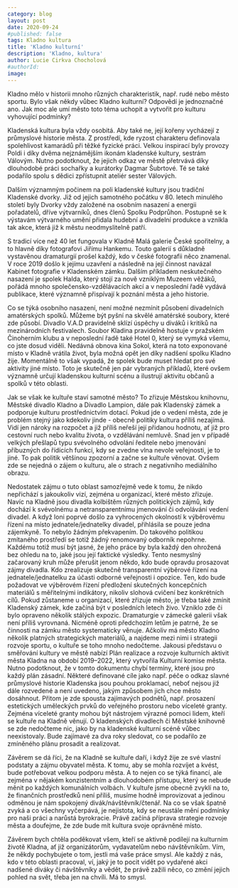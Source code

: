 ```yaml
---
category: blog
layout: post
date: 2020-09-24
#published: false
tags: Kladno kultura
title: 'Kladno kulturní'
description: 'Kladno, kultura' 
author: Lucie Cirkva Chocholová 
#authorId: 
image: 
---
```


Kladno mělo v historii mnoho různých charakteristik, např. rudé nebo město sportu. Bylo však někdy vůbec Kladno kulturní? Odpovědí je jednoznačné ano. Jak moc ale umí město toto téma uchopit a vytvořit pro kulturu vyhovující podmínky? 

Kladenská kultura byla vždy osobitá. Aby také ne, její kořeny vycházejí z průmyslové historie města. Z prostředí, kde ryzost charakteru definovala spolehlivost kamarádů při těžké fyzické práci. Velkou inspirací byly provozy Poldi i díky dvěma nejznámějším ikonám kladenské kultury, sestrám Válovým. Nutno podotknout, že jejich odkaz ve městě přetrvává díky dlouhodobé práci sochařky a kurátorky Dagmar Šubrtové. Té se také podařilo spolu s dědici zpřístupnit ateliér sester Válových.  

Dalším významným počinem na poli kladenské kultury jsou tradiční Kladenské dvorky. Již od jejich samotného počátku v 80. letech minulého století byly Dvorky vždy založené na osobním nasazení a energii pořadatelů, dříve výtvarníků, dnes členů Spolku Podprůhon. Postupně se k výstavám výtvarného umění přidala hudební a divadelní produkce a vznikla tak akce, která již k městu neodmyslitelně patří. 

S tradicí více než 40 let fungovala v Kladně Malá galerie České spořitelny, a to hlavně díky fotografovi Jiřímu Hankemu. Touto galerií s důkladně vystavěnou dramaturgií prošel každý, kdo v české fotografii něco znamenal. V roce 2019 došlo k jejímu uzavření a následně na její činnost navázal Kabinet fotografie v Kladenském zámku. Dalším příkladem neskutečného nasazení je spolek Halda, který stojí za nově vzniklým Muzeem věžáků, pořádá mnoho společensko-vzdělávacích akcí a v neposlední řadě vydává publikace, které významně přispívají k poznání města a jeho historie.  

Co se týká osobního nasazení, není možné nezmínit působení divadelních amatérských spolků. Můžeme být pyšní na skvělé amatérské soubory, které zde působí. Divadlo V.A.D pravidelně sklízí úspěchy u diváků i kritiků na mezinárodních festivalech. Soubor Kladina pravidelně hostuje v pražském Činoherním klubu a v neposlední řadě také Hotel 0, který se vymyká všemu, co jste dosud viděli. Nedávná obnova kina Sokol, která na toto exponované místo v Kladně vrátila život, byla možná opět jen díky nadšení spolku Kladno žije. Momentálně to však vypadá, že spolek bude muset hledat pro své aktivity jiné místo. Toto je skutečně jen pár vybraných příkladů, které ovšem významně určují kladenskou kulturní scénu a ilustrují aktivitu občanů a spolků v této oblasti. 

Jak se však ke kultuře staví samotné město? To zřizuje Městskou knihovnu, Městské divadlo Kladno a Divadlo Lampion, dále pak Kladenský zámek a podporuje kulturu prostřednictvím dotací. Pokud jde o vedení města, zde je problém stejný jako kdekoliv jinde - obecně politiky kultura příliš nezajímá. Vidí jen nároky na rozpočet a již příliš neřeší její přidanou hodnotu, ať již pro cestovní ruch nebo kvalitu života, o vzdělávání nemluvě. Snad jen v případě velkých přešlapů typu svévolného odvolání ředitele nebo jmenování příbuzných do řídících funkcí, kdy se zvedne vlna nevole veřejnosti, je to jiné. To pak politik většinou zpozorní a začne se kultuře věnovat. Ovšem zde se nejedná o zájem o kulturu, ale o strach z negativního mediálního obrazu. 

Nedostatek zájmu o tuto oblast samozřejmě vede k tomu, že nikdo nepřichází s jakoukoliv vizí, zejména u organizací, které město zřizuje. Navíc na Kladně jsou divadla kolbištěm různých politických zájmů, kdy dochází k svévolnému a netransparentnímu jmenování či odvolávání vedení divadel. A když loni poprvé došlo za vyhrocených okolností k výběrovému řízení na místo jednatele/jednatelky divadel, přihlásila se pouze jedna zájemkyně. To nebylo žádným překvapením. Do takového politikou zmítaného prostředí se totiž žádný renomovaný odborník nepohrne. Každému totiž musí být jasné, že jeho práce by byla každý den ohrožená bez ohledu na to, jaké jsou její faktické výsledky. Tento nesmyslný začarovaný kruh může přerušit jenom někdo, kdo bude opravdu prosazovat zájmy divadla. Kdo zrealizuje skutečně transparentní výběrové řízení na jednatele/jednatelku za účasti odborné veřejnosti i opozice. Ten, kdo bude požadovat ve výběrovém řízení předložení skutečných koncepčních materiálů s měřitelnými indikátory, nikoliv slohová cvičení bez konkrétních cílů. Pokud zůstaneme u organizací, které zřizuje město, je třeba také zmínit Kladenský zámek, kde začíná být v posledních letech živo. Vzniklo zde či bylo opraveno několik stálých expozic. Dramaturgie v zámecké galerii však není příliš vyrovnaná. Nicméně oproti předchozím letům je patrné, že se činnosti na zámku město systematicky věnuje. 
Ačkoliv má město Kladno několik platných strategických materiálů, a najdeme mezi nimi i strategii rozvoje sportu, o kultuře se toho mnoho nedočteme. Jakousi představu o směřování kultury ve městě nabízí Plán realizace a rozvoje kulturních aktivit města Kladna na období 2019–2022, který vytvořila Kulturní komise města. Nutno podotknout, že v tomto dokumentu chybí termíny, které jsou pro každý plán zásadní. Některé definované cíle jako např. péče o odkaz slavné průmyslové historie Kladenska jsou pouhou proklamací, neboť nejsou již dále rozvedené a není uvedeno, jakým způsobem jich chce město dosáhnout. Přitom je zde spousta zajímavých podnětů, např. prosazení estetických uměleckých prvků do veřejného prostoru nebo víceleté granty. Zejména víceleté granty mohou být nástrojem výrazné pomoci lidem, kteří se kultuře na Kladně věnují. O kladenských divadlech či Městské knihovně se zde nedočteme nic, jako by na kladenské kulturní scéně vůbec neexistovaly. Bude zajímavé za dva roky sledovat, co se podařilo ze zmíněného plánu prosadit a realizovat. 

Závěrem se dá říci, že na Kladně se kultuře daří, i když žije ze své vlastní podstaty a zájmu obyvatel města. K tomu, aby se mohla rozvíjet a kvést, bude potřebovat velkou podporu města. A to nejen co se týká financí, ale zejména v nějakém konzistentním a dlouhodobém přístupu, který se nebude měnit po každých komunálních volbách. V kultuře jsme obecně zvyklí na to, že finančních prostředků není příliš, musíme hodně improvizovat a jedinou odměnou je nám spokojený divák/návštěvník/čtenář. Na co se však špatně zvyká a co všechny vyčerpává, je nejistota, kdy se neustále mění podmínky pro naši práci a narůstá byrokracie. Právě začíná příprava strategie rozvoje města a doufejme, že zde bude mít kultura svoje oprávněné místo. 

Závěrem bych chtěla poděkovat všem, kteří se aktivně podílejí na kulturním životě Kladna, ať již organizátorům, vydavatelům nebo návštěvníkům. Vím, že někdy pochybujete o tom, jestli má vaše práce smysl. Ale každý z nás, kdo v této oblasti pracoval, ví, jaký je to pocit vidět po vydařené akci nadšené diváky či návštěvníky a vědět, že právě zažili něco, co změní jejich pohled na svět, třeba jen na chvíli. Má to smysl.
